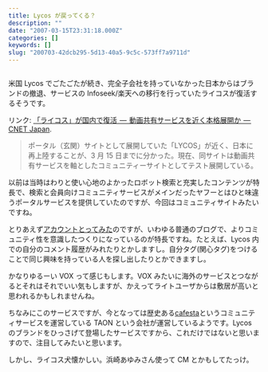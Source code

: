 ```yaml
---
title: Lycos が戻ってくる？
description: ""
date: "2007-03-15T23:31:18.000Z"
categories: []
keywords: []
slug: "200703-42dcb295-5d13-40a5-9c5c-573ff7a9711d"
---
```

![]()

米国 Lycos でごたごたが続き、完全子会社を持っていなかった日本からはブランドの撤退、サービスの Infoseek/楽天への移行を行っていたライコスが復活するそうです。

リンク: [「ライコス」が国内で復活  —  動画共有サービスを近く本格展開か  — CNET Japan](http://japan.cnet.com/news/media/story/0,2000056023,20345282,00.htm?ref=rss "「ライコス」が国内で復活--動画共有サービスを近く本格展開か - CNET Japan").

> ポータル（玄関）サイトとして展開していた「LYCOS」が近く、日本に再上陸することが、3 月 15 日までに分かった。現在、同サイトは動画共有サービスを軸としたコミュニティーサイトとしてテスト展開している。

以前は当時はわりと使い心地のよかったロボット検索と充実したコンテンツが特長で、検索と会員向けコミュニティサービスがメインだったヤフーとはひと味違うポータルサービスを提供していたのですが、今回はコミュニティサイトみたいですね。

とりあえず[アカウントとってみた](http://clip.lycos.jp/hiro/profile)のですが、いわゆる普通のブログで、よりコミュニティ性を意識したつくりになっているのが特長ですね。たとえば、Lycos 内での自分のコメント履歴がみれたりとかしますし。自分タグ(関心タグ)をつけることで同じ興味を持っている人を探し出したりとかできますし。

かなりゆるーい VOX って感じもします。VOX みたいに海外のサービスとつながるとそれはそれでいい気もしますが、かえってライトユーザからは敷居が高いと思われるかもしれませんね。

ちなみにこのサービスですが、今となっては歴史ある[cafesta](http://www.cafesta.com/)というコミュニティサービスを運営している TAON という会社が運営しているようです。Lycos のブランドをひっさげて登場したサービスですから、これだけではないと思いますので、注目してみたいと思います。

しかし、ライコス犬懐かしい。浜崎あゆみさん使って CM とかもしてたっけ。
